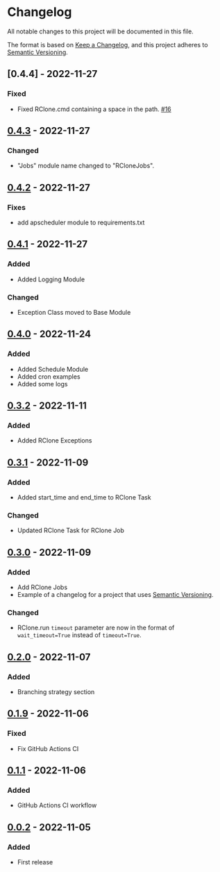 # Changelog

All notable changes to this project will be documented in this file.

The format is based on [Keep a Changelog](https://keepachangelog.com/en/1.0.0/),
and this project adheres to [Semantic Versioning](https://semver.org/spec/v2.0.0.html).

## [0.4.4] - 2022-11-27

### Fixed

- Fixed RClone.cmd containing a space in the path. [#16](https://github.com/batuhan0sanli/rclone-manager/issues/16)

## [0.4.3] - 2022-11-27

### Changed

- "Jobs" module name changed to "RCloneJobs".

## [0.4.2] - 2022-11-27

### Fixes

- add apscheduler module to requirements.txt

## [0.4.1] - 2022-11-27

### Added

- Added Logging Module

### Changed

- Exception Class moved to Base Module

## [0.4.0] - 2022-11-24

### Added

- Added Schedule Module
- Added cron examples
- Added some logs

## [0.3.2] - 2022-11-11

### Added

- Added RClone Exceptions

## [0.3.1] - 2022-11-09

### Added

- Added start_time and end_time to RClone Task

### Changed

- Updated RClone Task for RClone Job

## [0.3.0] - 2022-11-09

### Added

- Add RClone Jobs
- Example of a changelog for a project that uses [Semantic Versioning](https://semver.org/).

### Changed

- RClone.run `timeout` parameter are now in the format of `wait_timeout=True` instead of `timeout=True`.

## [0.2.0] - 2022-11-07

### Added

- Branching strategy section

## [0.1.9] - 2022-11-06

### Fixed

- Fix GitHub Actions CI

## [0.1.1] - 2022-11-06

### Added

- GitHub Actions CI workflow

## [0.0.2] - 2022-11-05

### Added

- First release

[0.4.3]: https://github.com/batuhan0sanli/rclone-manager/compare/0.4.2...0.4.3

[0.4.2]: https://github.com/batuhan0sanli/rclone-manager/compare/0.4.1...0.4.2

[0.4.1]: https://github.com/batuhan0sanli/rclone-manager/compare/0.4.0...0.4.1

[0.4.0]: https://github.com/batuhan0sanli/rclone-manager/compare/0.3.2...0.4.0

[0.3.2]: https://github.com/batuhan0sanli/rclone-manager/compare/0.3.1...0.3.2

[0.3.1]: https://github.com/batuhan0sanli/rclone-manager/compare/0.3.0...0.3.1

[0.3.0]: https://github.com/batuhan0sanli/rclone-manager/compare/0.2.0...0.3.0

[0.2.0]: https://github.com/batuhan0sanli/rclone-manager/compare/0.1.9...0.2.0

[0.1.9]: https://github.com/batuhan0sanli/rclone-manager/compare/0.1.1...0.1.9

[0.1.1]: https://github.com/batuhan0sanli/rclone-manager/compare/0.0.2...0.1.1

[0.0.2]: https://github.com/batuhan0sanli/rclone-manager/releases/tag/0.0.2
